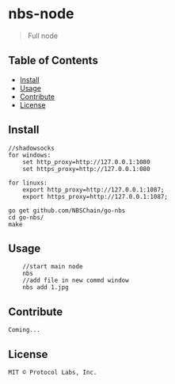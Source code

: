# nbs-node

> Full node

## Table of Contents

- [Install](#install)
- [Usage](#usage)
- [Contribute](#contribute)
- [License](#license)

## Install
```
//shadowsocks
for windows:
	set http_proxy=http://127.0.0.1:1080
	set https_proxy=http://127.0.0.1:080
	
for linuxs:
	export http_proxy=http://127.0.0.1:1087;
	export https_proxy=http://127.0.0.1:1087;

go get github.com/NBSChain/go-nbs
cd go-nbs/
make
```

## Usage
```
    //start main node
    nbs
    //add file in new commd window
    nbs add 1.jpg
```
## Contribute
    Coming...
## License

    MIT © Protocol Labs, Inc.